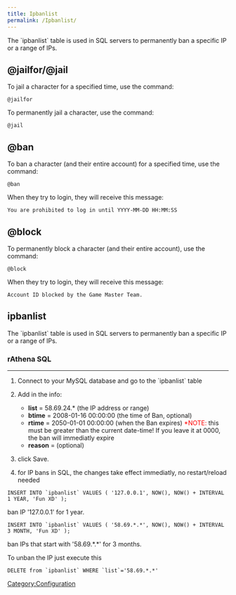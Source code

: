 ```yaml
---
title: Ipbanlist
permalink: /Ipbanlist/
---
```


The \`ipbanlist\` table is used in SQL servers to permanently ban a specific IP or a range of IPs.

@jailfor/@jail
--------------

To jail a character for a specified time, use the command:

`@jailfor `<time>` `<char name>

To permanently jail a character, use the command:

`@jail `<char name>

@ban
----

To ban a character (and their entire account) for a specified time, use the command:

`@ban `<time>` `<char name>

When they try to login, they will receive this message:

`You are prohibited to log in until YYYY-MM-DD HH:MM:SS`

@block
------

To permanently block a character (and their entire account), use the command:

`@block `<char name>

When they try to login, they will receive this message:

`Account ID blocked by the Game Master Team.`

ipbanlist
---------

The \`ipbanlist\` table is used in SQL servers to permanently ban a specific IP or a range of IPs.

### rAthena SQL

------------------------------------------------------------------------

1.  Connect to your MySQL database and go to the \`ipbanlist\` table
2.  Add in the info:
    -   **list** = 58.69.24.\* (the IP address or range)
    -   **btime** = 2008-01-16 00:00:00 (the time of Ban, optional)
    -   **rtime** = 2050-01-01 00:00:00 (when the Ban expires) <font color="#FF0000">\*NOTE:</font> this must be greater than the current date-time! If you leave it at 0000, the ban will immediatly expire
    -   **reason** = (optional)

3.  click Save.
4.  for IP bans in SQL, the changes take effect immediatly, no restart/reload needed

`` INSERT INTO `ipbanlist` VALUES ( '127.0.0.1', NOW(), NOW() + INTERVAL 1 YEAR, 'Fun XD' ); ``

ban IP '127.0.0.1' for 1 year.

`` INSERT INTO `ipbanlist` VALUES ( '58.69.*.*', NOW(), NOW() + INTERVAL 3 MONTH, 'Fun XD' ); ``

ban IPs that start with '58.69.\*.\*' for 3 months.

To unban the IP just execute this

`` DELETE from `ipbanlist` WHERE `list`='58.69.*.*' ``

[Category:Configuration](Configuration)